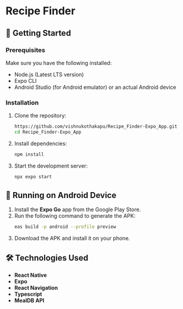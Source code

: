 # Recipe Finder

## 🚀 Getting Started

### Prerequisites
Make sure you have the following installed:
- Node.js (Latest LTS version)
- Expo CLI
- Android Studio (for Android emulator) or an actual Android device

### Installation
1. Clone the repository:
   ```sh
   https://github.com/vishnukothakapu/Recipe_Finder-Expo_App.git
   cd Recipe_Finder-Expo_App
   ```
2. Install dependencies:
   ```sh
   npm install
   ```
3. Start the development server:
   ```sh
   npx expo start
   ```

## 📱 Running on Android Device
1. Install the **Expo Go** app from the Google Play Store.
2. Run the following command to generate the APK:
   ```sh
   eas build -p android --profile preview
   ```
3. Download the APK and install it on your phone.


## 🛠 Technologies Used
- **React Native**
- **Expo**
- **React Navigation**
- **Typescript**
- **MealDB API**
